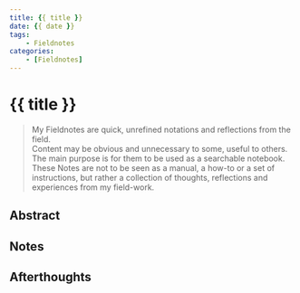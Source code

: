 ```yaml
---
title: {{ title }}
date: {{ date }}
tags:
    - Fieldnotes
categories:
    - [Fieldnotes]
---
```


# {{ title }}

> My Fieldnotes are quick, unrefined notations and reflections from the field.  
> Content may be obvious and unnecessary to some, useful to others. The main purpose is for them to be used as a searchable notebook.  
> These Notes are not to be seen as a manual, a how-to or a set of instructions, but rather a collection of thoughts, reflections and experiences from my field-work.

## Abstract



## Notes



## Afterthoughts


